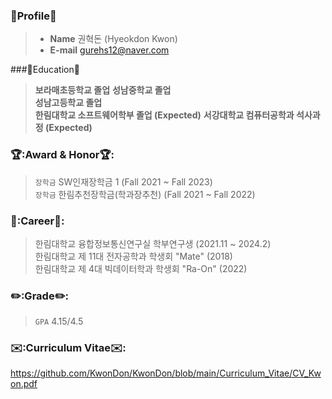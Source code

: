 
### 👀Profile👀
> - __Name__
> 권혁돈 (Hyeokdon Kwon)
> - __E-mail__
> gurehs12@naver.com

###🏫Education🏫
> __보라매초등학교 졸업__ 
> __성남중학교 졸업__   
> __성남고등학교 졸업__   
> __한림대학교 소프트웨어학부 졸업 (Expected)__
> __서강대학교 컴퓨터공학과 석사과정 (Expected)__ 

### 🏆:Award & Honor🏆:
> `장학금` SW인재장학금 1 (Fall 2021 ~ Fall 2023)<br>
> `장학금` 한림추천장학금(학과장추천) (Fall 2021 ~ Fall 2022)<br>

### 📃:Career📃:
> 한림대학교 융합정보통신연구실 학부연구생 (2021.11 ~ 2024.2)<br>
> 한림대학교 제 11대 전자공학과 학생회 "Mate" (2018)<br>
> 한림대학교 제 4대 빅데이터학과 학생회 "Ra-On" (2022)<br>

### ✏️:Grade✏️:
> `GPA` 4.15/4.5 <br>

### ✉️:Curriculum Vitae✉️:
https://github.com/KwonDon/KwonDon/blob/main/Curriculum_Vitae/CV_Kwon.pdf
